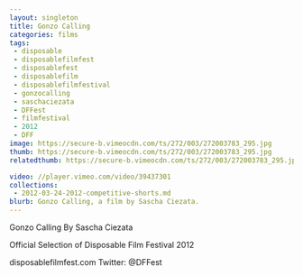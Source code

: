 ```yaml
---
layout: singleton
title: Gonzo Calling
categories: films
tags:
 - disposable
 - disposablefilmfest
 - disposablefest
 - disposablefilm
 - disposablefilmfestival
 - gonzocalling
 - saschaciezata
 - DFFest
 - filmfestival
 - 2012
 - DFF
image: https://secure-b.vimeocdn.com/ts/272/003/272003783_295.jpg
thumb: https://secure-b.vimeocdn.com/ts/272/003/272003783_295.jpg
relatedthumb: https://secure-b.vimeocdn.com/ts/272/003/272003783_295.jpg

video: //player.vimeo.com/video/39437301
collections:
 - 2012-03-24-2012-competitive-shorts.md
blurb: Gonzo Calling, a film by Sascha Ciezata.
---
```


Gonzo Calling
By Sascha Ciezata

Official Selection of Disposable Film Festival 2012

disposablefilmfest.com
Twitter: @DFFest
